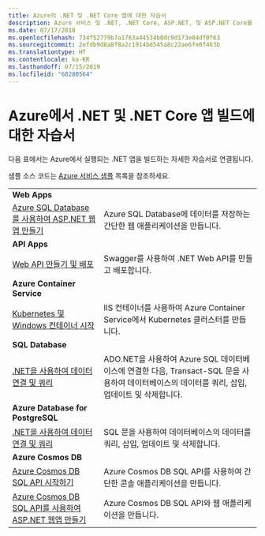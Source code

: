 ```yaml
---
title: Azure의 .NET 및 .NET Core 앱에 대한 자습서
description: Azure 서비스 및 .NET, .NET Core, ASP.NET, 및 ASP.NET Core를 사용하여 웹 및 모바일 앱에 기능을 빌드하고 추가하는 자습서입니다.
ms.date: 07/17/2018
ms.openlocfilehash: 734f52779b7a1763a44534b0dc9d173e04df0f63
ms.sourcegitcommit: 2efdb9d8a8f8a2c1914bd545a8c22ae6fe0f463b
ms.translationtype: HT
ms.contentlocale: ko-KR
ms.lasthandoff: 07/15/2019
ms.locfileid: "68280564"
---
```

# <a name="tutorials-for-building-net-and-net-core-apps-in-azure"></a>Azure에서 .NET 및 .NET Core 앱 빌드에 대한 자습서

다음 표에서는 Azure에서 실행되는 .NET 앱을 빌드하는 자세한 자습서로 연결됩니다.

샘플 소스 코드는 [Azure 서비스 샘플](https://azure.microsoft.com/resources/samples/?platform=dotnet&sort=2) 목록을 참조하세요.

| | |
|---|---|
| **Web Apps**||
| [Azure SQL Database를 사용하여 ASP.NET 웹앱 만들기][1] | Azure SQL Database에 데이터를 저장하는 간단한 웹 애플리케이션을 만듭니다. |
| **API Apps**||
| [Web API 만들기 및 배포][3] | Swagger를 사용하여 .NET Web API를 만들고 배포합니다. | 
| **Azure Container Service** ||
| [Kubernetes 및 Windows 컨테이너 시작][4] | IIS 컨테이너를 사용하여 Azure Container Service에서 Kubernetes 클러스터를 만듭니다.
| **SQL Database** ||
| [.NET을 사용하여 데이터 연결 및 쿼리][5] | ADO.NET을 사용하여 Azure SQL 데이터베이스에 연결한 다음, Transact-SQL 문을 사용하여 데이터베이스의 데이터를 쿼리, 삽입, 업데이트 및 삭제합니다. | 
| **Azure Database for PostgreSQL** ||
| [.NET을 사용하여 데이터 연결 및 쿼리][6] | SQL 문을 사용하여 데이터베이스의 데이터를 쿼리, 삽입, 업데이트 및 삭제합니다. |
| **Azure Cosmos DB** ||
| [Azure Cosmos DB SQL API 시작하기][7] | Azure Cosmos DB SQL API를 사용하여 간단한 콘솔 애플리케이션을 만듭니다. |
| [Azure Cosmos DB SQL API를 사용하여 ASP.NET 웹앱 만들기][8] | Azure Cosmos DB SQL API와 웹 애플리케이션을 만듭니다. |

[1]: /azure/app-service-web/app-service-web-tutorial-dotnet-sqldatabase
[2]: /azure/cosmos-db/sql-api-dotnet-application
[3]: /azure/app-service-api/app-service-api-dotnet-get-started
[4]: /azure/container-service/container-service-kubernetes-windows-walkthrough
[5]: /azure/sql-database/sql-database-connect-query-dotnet
[6]: /azure/postgresql/connect-csharp
[7]: /azure/cosmos-db/sql-api-get-started
[8]: /azure/cosmos-db/sql-api-dotnet-application
